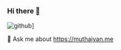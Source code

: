 ### Hi there 👋

<!--
✨ 

- 🔭 I’m currently working on ...
- 🌱 I’m currently learning ...
- 👯 I’m looking to collaborate on ...
- 🤔 I’m looking for help with ...
- 💬 Ask me about ...
- 📫 How to reach me: ...
- 😄 Pronouns: ...
- ⚡ Fun fact: ...
-->

  ![github](https://img.shields.io/badge/GitHub-000000?style=for-the-badge&logo=GitHub&logoColor=white)]
  
  
  
  
  💬 Ask me about https://muthaiyan.me
